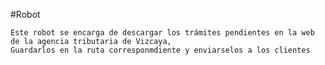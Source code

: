 #Robot

    Este robot se encarga de descargar los trámites pendientes en la web de la agencia tributaria de Vizcaya,
    Guardarlos en la ruta corresponmdiente y enviarselos a los clientes
